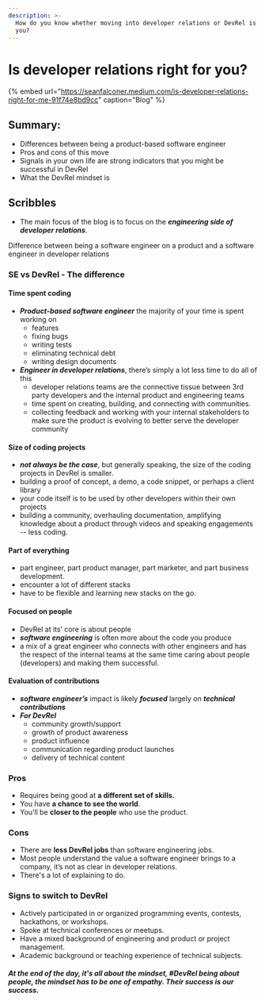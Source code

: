 ```yaml
---
description: >-
  How do you know whether moving into developer relations or DevRel is right for
  you?
---
```


# Is developer relations right for you?



{% embed url="https://seanfalconer.medium.com/is-developer-relations-right-for-me-91f74e8bd9cc" caption="Blog" %}

## Summary:

* Differences between being a product-based software engineer
* Pros and cons of this move
* Signals in your own life are strong indicators that you might be successful in DevRel
* What the DevRel mindset is

## Scribbles

* The main focus of the blog is to focus on the _**engineering side of developer relations**_. 

Difference between being a software engineer on a product and a software engineer in developer relations

### SE vs DevRel - The difference

#### **Time spent coding** 

* _**Product-based software engineer**_ the majority of your time is spent working on 
  * features 
  * fixing bugs
  * writing tests
  * eliminating technical debt
  * writing design documents
* _**Engineer in developer relations**_, there’s simply a lot less time to do all of this
  * developer relations teams are the connective tissue between 3rd party developers and the internal product and engineering teams
  * time spent on creating, building, and connecting with communities.
  * collecting feedback and working with your internal stakeholders to make sure the product is evolving to better serve the developer community

#### Size of coding projects

* _**not always be the case**_, but generally speaking, the size of the coding projects in DevRel is smaller.
* building a proof of concept, a demo, a code snippet, or perhaps a client library
* your code itself is to be used by other developers within their own projects
* building a community, overhauling documentation, amplifying knowledge about a product through videos and speaking engagements -- less coding. 

#### Part of everything

* part engineer, part product manager, part marketer, and part business development.
* encounter a lot of different stacks
* have to be flexible and learning new stacks on the go.

#### Focused on people

* DevRel at its’ core is about people
* _**software engineering**_ is often more about the code you produce
* a mix of a great engineer who connects with other engineers and has the respect of the internal teams at the same time caring about people \(developers\) and making them successful.

#### Evaluation of contributions

* _**software engineer’s**_ impact is likely _**focused**_ largely on _**technical contributions**_
* _**For DevRel**_
  * community growth/support
  * growth of product awareness
  * product influence
  * communication regarding product launches
  * delivery of technical content

### Pros

* Requires being good at **a different set of skills.**
* You have **a chance to see the world**. 
* You’ll be **closer to the people** who use the product.

### **Cons**

* There are **less DevRel jobs** than software engineering jobs.
* Most people understand the value a software engineer brings to a company, it’s not as clear in developer relations.
* There's a lot of explaining to do. 

### Signs to switch to DevRel

* Actively participated in or organized programming events, contests, hackathons, or workshops.
* Spoke at technical conferences or meetups.
* Have a mixed background of engineering and product or project management.
* Academic background or teaching experience of technical subjects.



#### _At the end of the day, it's all about the mindset, \#DevRel being about people, the **mindset has to be one of empathy.** Their success is our success._



